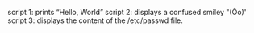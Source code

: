 script 1: prints “Hello, World”
script 2: displays a confused smiley "(Ôo)'
script 3: displays the content of the /etc/passwd file.
